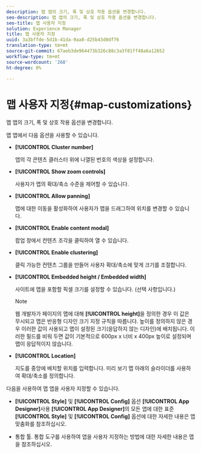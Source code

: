 ```yaml
---
description: 맵 앱의 크기, 폭 및 상호 작용 옵션을 변경합니다.
seo-description: 맵 앱의 크기, 폭 및 상호 작용 옵션을 변경합니다.
seo-title: 맵 사용자 지정
solution: Experience Manager
title: 맵 사용자 지정
uuid: 3a3bffde-5d1b-41da-9aa8-d25b43d0df76
translation-type: tm+mt
source-git-commit: 67aeb3de964473b326c88c3a3f81ff48a6a12652
workflow-type: tm+mt
source-wordcount: '268'
ht-degree: 0%

---
```



# 맵 사용자 지정{#map-customizations}

맵 앱의 크기, 폭 및 상호 작용 옵션을 변경합니다.



맵 앱에서 다음 옵션을 사용할 수 있습니다.

* **[!UICONTROL Cluster number]**

   앱의 각 콘텐츠 클러스터 위에 나열된 번호의 색상을 설정합니다.

* **[!UICONTROL Show zoom controls]**

   사용자가 맵의 확대/축소 수준을 제어할 수 있습니다.

* **[!UICONTROL Allow panning]**

   맵에 대한 이동을 활성화하여 사용자가 맵을 드래그하여 위치를 변경할 수 있습니다.

* **[!UICONTROL Enable content modal]**

   팝업 창에서 컨텐츠 조각을 클릭하여 열 수 있습니다.

* **[!UICONTROL Enable clustering]**

   클릭 가능한 컨텐츠 그룹을 만들어 사용자 확대/축소에 맞게 크기를 조절합니다.

* **[!UICONTROL Embedded height / Embedded width]**

   사이트에 맵을 포함할 픽셀 크기를 설정할 수 있습니다. (선택 사항입니다.)

   >[!NOTE]
   >
   >웹 개발자가 페이지의 맵에 대해 **[!UICONTROL height]**&#x200B;을 정의한 경우 이 값은 무시되고 맵은 반응형 디자인 크기 지정 규칙을 따릅니다. 높이를 정의하지 않은 경우 이러한 값이 사용되고 맵이 설정된 크기(응답하지 않는 디자인)에 배치됩니다. 이러한 필드를 비워 두면 값이 기본적으로 600px x 너비 x 400px 높이로 설정되며 맵이 응답적이지 않습니다.

* **[!UICONTROL Location]**

   지도를 중앙에 배치할 위치를 입력합니다. 미리 보기 맵 아래의 슬라이더를 사용하여 확대/축소를 정의합니다.

다음을 사용하여 맵 앱을 사용자 지정할 수 있습니다.

* **[!UICONTROL Style]** 및  **[!UICONTROL Config]** 옵션  **[!UICONTROL App Designer]**&#x200B;사용 **[!UICONTROL App Designer]**&#x200B;의 모든 앱에 대한 표준 **[!UICONTROL Style]** 및 **[!UICONTROL Config]** 옵션에 대한 자세한 내용은 앱 맞춤화를 참조하십시오.

* 통합 툴. 통합 도구를 사용하여 앱을 사용자 지정하는 방법에 대한 자세한 내용은 맵을 참조하십시오.

